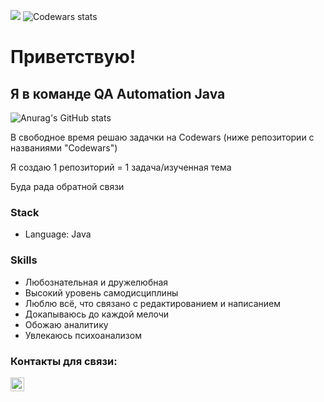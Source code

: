 ![](https://komarev.com/ghpvc/?username=your-github-Leeloomoscow)
![Codewars stats](https://www.codewars.com/users/Leeloomoscow/badges/micro)

# Приветствую!
## Я в команде QA Automation Java


![Anurag's GitHub stats](https://github-readme-stats.vercel.app/api?username=Leeloomoscow&show_icons=true&theme=radical)


В свободное время решаю задачки на Codewars (ниже репозитории с названиями "Codewars")

Я создаю 1 репозиторий = 1 задача/изученная тема

Буда рада обратной связи



### Stack
- Language: Java

### Skills
- Любознательная и дружелюбная
- Высокий уровень самодисциплины
- Люблю всё, что связано с редактированием и написанием 
- Докапываюсь до каждой мелочи
- Обожаю аналитику
- Увлекаюсь психоанализом



### Контакты для связи:
[<img align="left" width="22px" alt="javeoff | Telegram" src="https://simpleicons.org/icons/telegram.svg" />](https://t.me/Leeloo_moscow) 

